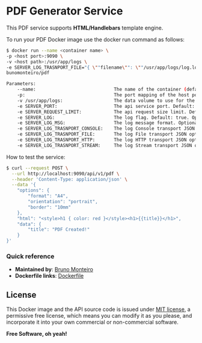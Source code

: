 # PDF Generator Service

This PDF service supports **HTML/Handlebars** template engine.

To run your PDF Docker image use the docker run command as follows:

```bash
$ docker run --name <container name> \
-p <host port>:9090 \
-v <host path>:/usr/app/logs \
-e SERVER_LOG_TRASNPORT_FILE="{ \""filename\"": \""/usr/app/logs/log.log\"" }"  \
bunomonteiro/pdf

Parameters:
    --name:                             The name of the container (default: auto generated). Optional.
    -p:                                 The port mapping of the host port to the container port. Default: 9090. Optional.
    -v /usr/app/logs:                   The data volume to use for the api log. Optional.
    -e SERVER_PORT:                     The api service port. Default: 9090. Optional.
    -e SERVER_REQUEST_LIMIT:            The api request size limit. Default: 1mb. Optional.
    -e SERVER_LOG:                      The log flag. Default: true. Optional.
    -e SERVER_LOG_MSG:                  The log message format. Optional.
    -e SERVER_LOG_TRASNPORT_CONSOLE:    The log Console transport JSON options. Default: {}. Optional.
    -e SERVER_LOG_TRASNPORT_FILE:       The log File transport JSON options. Optional.
    -e SERVER_LOG_TRASNPORT_HTTP:       The log HTTP transport JSON options. Optional.
    -e SERVER_LOG_TRASNPORT_STREAM:     The log Stream transport JSON options. Optional.
```

How to test the service:

```bash
$ curl --request POST \
  --url http://localhost:9090/api/v1/pdf \
  --header 'Content-Type: application/json' \
  --data '{
	"options": {
		"format": "A4",
		"orientation": "portrait",
		"border": "10mm"
	},
	"html": "<style>h1 { color: red }</style><h1>{{title}}</h1>",
	"data": {
		"title": "PDF Created!"
	}
}'
```

### Quick reference
- **Maintained by**: [Bruno Monteiro](https://github.com/bunomonteiro/express-pdf)
- **Dockerfile links**: [Dockerfile](https://github.com/bunomonteiro/express-pdf/blob/main/Dockerfile)



## License
This Docker image and the API source code is issued under [MIT license](https://github.com/bunomonteiro/express-pdf/blob/main/LICENSE), a permissive free license, which means you can modify it as you please, and incorporate it into your own commercial or non-commercial software.

**Free Software, oh yeah!**
